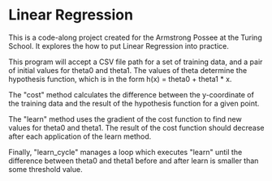 # Linear Regression

This is a code-along project created for the Armstrong Possee at the Turing School. It explores the how to put Linear Regression into practice.

This program will accept a CSV file path for a set of training data, and a pair of initial values for theta0 and theta1. The values of theta determine the hypothesis function, which is in the form h(x) = theta0 + theta1 * x.

 The "cost" method calculates the difference between the y-coordinate of the training data and the result of the hypothesis function for a given point.

The "learn" method uses the gradient of the cost function to find new values for theta0 and theta1. The result of the cost function should decrease after each application of the learn method.

Finally, "learn_cycle" manages a loop which executes "learn" until the difference between theta0 and theta1 before and after learn is smaller than some threshold value. 
